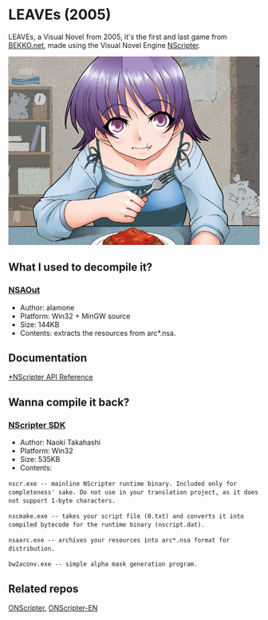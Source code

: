 
# LEAVEs (2005)

LEAVEs, a Visual Novel from 2005, it's the first and last game from [BEKKO.net](https://vndb.org/p576), made using the Visual Novel Engine [NScripter](https://en.wikipedia.org/wiki/NScripter).

![Scene from the game.](https://github.com/4k0/LEAVEs/blob/main/arc/event/event05a.jpg)

## What I used to decompile it?

###  [NSAOut](http://nscripter.insani.org/downloads/nsaout.zip) 
- Author: alamone
-  Platform: Win32 + MinGW source
- Size: 144KB
- Contents: extracts the resources from arc*.nsa.

## Documentation

[*NScripter API Reference](https://kaisernet.org/onscripter/api/NScrAPI-framed.html)

## Wanna compile it back?
### [NScripter SDK](http://nscripter.insani.org/downloads/nscr_sdk.zip)
- Author: Naoki Takahashi
- Platform: Win32
- Size: 535KB
- Contents:
  
```nscr.exe -- mainline NScripter runtime binary. Included only for completeness' sake. Do not use in your translation project, as it does not support 1-byte characters.```

```nscmake.exe -- takes your script file (0.txt) and converts it into compiled bytecode for the runtime binary (nscript.dat).```

```nsaarc.exe -- archives your resources into arc*.nsa format for distribution.```

```bw2aconv.exe -- simple alpha mask generation program.```

## Related repos
[ONScripter](https://github.com/insani-org/onscripter-insani),
[ONScripter-EN](https://github.com/Galladite27/ONScripter-en)
